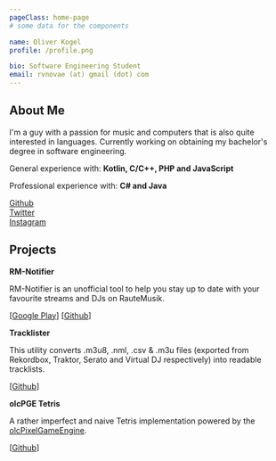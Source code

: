 ```yaml
---
pageClass: home-page
# some data for the components

name: Oliver Kogel
profile: /profile.png

bio: Software Engineering Student
email: rvnovae (at) gmail (dot) com
---
```


<ProfileSection :frontmatter="$page.frontmatter" />

## About Me

I'm a guy with a passion for music and computers that is also quite interested in languages.
Currently working on obtaining my bachelor's degree in software engineering.

General experience with: **Kotlin, C/C++, PHP and JavaScript**

Professional experience with: **C# and Java**

<a href="https://github.com/RvNovae" target="blank">Github</a></br>
<a href="https://twitter.com/RvNovae" target="blank">Twitter</a></br>
<a href="https://instagram.com/rvnovae" target="blank">Instagram</a></br>

## Projects

<ProjectCard image="https://play-lh.googleusercontent.com/JEOnGAiIlyk0Ul07JrXvZ5INReLQiIUC1pq07h8IUmJ1aivNqVMG9Fj9cYQ8hoOj_g=s180-rw">

  **RM-Notifier**

  RM-Notifier is an unofficial tool to help you stay up to date with your favourite streams and DJs on RauteMusik.

  [[Google Play](https://play.google.com/store/apps/details?id=com.rvnovae.rm_notifier)]
  [[Github](https://github.com/RvNovae/rm-notifier-public)]

</ProjectCard>

<ProjectCard image="https://raw.githubusercontent.com/RvNovae/tracklister/master/build/icon.png">

  **Tracklister**

  This utility converts .m3u8, .nml, .csv & .m3u files (exported from Rekordbox, Traktor, Serato and Virtual DJ respectively) into readable tracklists.

  [[Github](https://github.com/RvNovae/tracklister)]

</ProjectCard>

<ProjectCard image="https://camo.githubusercontent.com/7aa7d6dbbd2d676f164da6ed42b0b280ddbadf16936112df70d93bec81ffa8d2/68747470733a2f2f692e696d6775722e636f6d2f4f386754414c622e706e67">

  **olcPGE Tetris**

  A rather imperfect and naive Tetris implementation powered by the [olcPixelGameEngine](https://github.com/OneLoneCoder/olcPixelGameEngine).

  [[Github](https://github.com/RvNovae/olcPGE-tetris)]

</ProjectCard>

<!-- Custom style for this page -->

<style lang="stylus">

.theme-container.home-page .page
  font-size 14px
  font-family "lucida grande", "lucida sans unicode", lucida, "Helvetica Neue", Helvetica, Arial, sans-serif;
  p
    margin 0 0 0.5rem
  p, ul, ol
    line-height normal
  a
    font-weight normal
  .theme-default-content:not(.custom) > h2
    margin-bottom 0.5rem
  .theme-default-content:not(.custom) > h2:first-child + p
    margin-top 0.5rem
  .theme-default-content:not(.custom) > h3
    padding-top 4rem

  /* Override */
  .md-card
    margin-top 0.5em
    .card-image
      padding 0.2rem
      img
        max-width 120px
        max-height 120px
    .card-content p
      -webkit-margin-after 0.2em

@media (max-width: 419px)
  .theme-container.home-page .page
    p, ul, ol
      line-height 1.5

    .md-card
      .card-image
        img
          width 100%
          max-width 400px

</style>

